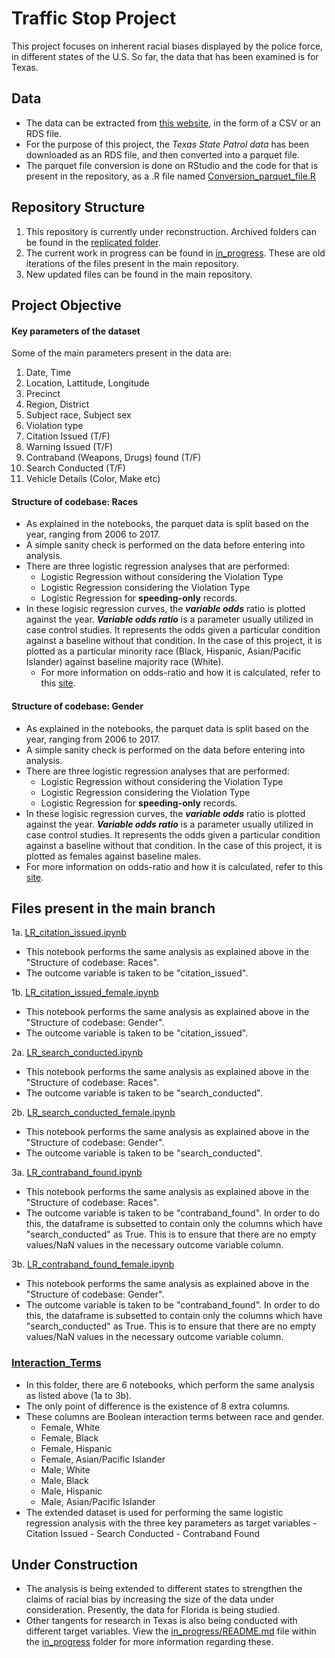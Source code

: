 # Traffic Stop Project

This project focuses on inherent racial biases displayed by the police force, in different states of the U.S. So far, the data that has been examined is for Texas. 

## Data
- The data can be extracted from [this website](https://openpolicing.stanford.edu/data/), in the form of a CSV or an RDS file. 
- For the purpose of this project, the *Texas State Patrol data* has been downloaded as an RDS file, and then converted into a parquet file. 
- The parquet file conversion is done on RStudio and the code for that is present in the repository, as a .R file named [Conversion_parquet_file.R](Conversion_parquet_file.R)

## Repository Structure
1. This repository is currently under reconstruction. Archived folders can be found in the [replicated folder](replicated).
2. The current work in progress can be found in [in_progress](in_progress). These are old iterations of the files present in the main repository.
3.  New updated files can be found in the main repository. 


## Project Objective

#### Key parameters of the dataset
Some of the main parameters present in the data are:
1. Date, Time
2. Location, Lattitude, Longitude
3. Precinct
4. Region, District
5. Subject race, Subject sex
6. Violation type
7. Citation Issued (T/F)
8. Warning Issued (T/F)
9. Contraband (Weapons, Drugs) found (T/F)
10. Search Conducted (T/F)
11. Vehicle Details (Color, Make etc)

#### Structure of codebase: Races
- As explained in the notebooks, the parquet data is split based on the year, ranging from 2006 to 2017.
- A simple sanity check is performed on the data before entering into analysis.
- There are three logistic regression analyses that are performed:
  - Logistic Regression without considering the Violation Type
  - Logistic Regression considering the Violation Type
  - Logistic Regression for **speeding-only** records.
- In these logisic regression curves, the **_variable odds_** ratio is plotted against the year. **_Variable odds ratio_** is a parameter usually utilized in case control studies. It represents the odds given a particular condition against a baseline without that condition. In the case of this project, it is plotted as a particular minority race (Black, Hispanic, Asian/Pacific Islander) against baseline majority race (White). 
  - For more information on odds-ratio and how it is calculated, refer to this [site](https://psychscenehub.com/psychpedia/odds-ratio-2/).

#### Structure of codebase: Gender 
- As explained in the notebooks, the parquet data is split based on the year, ranging from 2006 to 2017.
- A simple sanity check is performed on the data before entering into analysis.
- There are three logistic regression analyses that are performed:
  - Logistic Regression without considering the Violation Type
  - Logistic Regression considering the Violation Type
  - Logistic Regression for **speeding-only** records.
- In these logisic regression curves, the **_variable odds_** ratio is plotted against the year. **_Variable odds ratio_** is a parameter usually utilized in case control studies. It represents the odds given a particular condition against a baseline without that condition. In the case of this project, it is plotted as females against baseline males. 
 - For more information on odds-ratio and how it is calculated, refer to this [site](https://psychscenehub.com/psychpedia/odds-ratio-2/).


## Files present in the main branch
1a. [LR_citation_issued.ipynb](LR_citation_issued.ipynb)
  - This notebook performs the same analysis as explained above in the "Structure of codebase: Races".
  - The outcome variable is taken to be "citation_issued".

1b. [LR_citation_issued_female.ipynb](LR_citation_issued_female.ipynb)
  - This notebook performs the same analysis as explained above in the "Structure of codebase: Gender".
  - The outcome variable is taken to be "citation_issued".
  
2a. [LR_search_conducted.ipynb](LR_search_conducted.ipynb)
  - This notebook performs the same analysis as explained above in the "Structure of codebase: Races".
  - The outcome variable is taken to be "search_conducted".

2b. [LR_search_conducted_female.ipynb](LR_search_conducted_female.ipynb)
  - This notebook performs the same analysis as explained above in the "Structure of codebase: Gender".
  - The outcome variable is taken to be "search_conducted".

3a. [LR_contraband_found.ipynb](LR_contraband_found.ipynb)
  - This notebook performs the same analysis as explained above in the "Structure of codebase: Races".
  - The outcome variable is taken to be "contraband_found". In order to do this, the dataframe is subsetted to contain only the columns which have "search_conducted" as True. This is to ensure that there are no empty values/NaN values in the necessary outcome variable column.

3b. [LR_contraband_found_female.ipynb](LR_contraband_found_female.ipynb)
  - This notebook performs the same analysis as explained above in the "Structure of codebase: Gender".
  - The outcome variable is taken to be "contraband_found". In order to do this, the dataframe is subsetted to contain only the columns which have "search_conducted" as True. This is to ensure that there are no empty values/NaN values in the necessary outcome variable column.
  
### [Interaction_Terms](Interaction_Terms)
  - In this folder, there are 6 notebooks, which perform the same analysis as listed above (1a to 3b). 
  - The only point of difference is the existence of 8 extra columns. 
  - These columns are Boolean interaction terms between race and gender. 
    - Female, White
    - Female, Black
    - Female, Hispanic
    - Female, Asian/Pacific Islander
    - Male, White
    - Male, Black
    - Male, Hispanic
    - Male, Asian/Pacific Islander
   - The extended dataset is used for performing the same logistic regression analysis with the three key parameters as target variables
    -  Citation Issued
    -  Search Conducted
    -  Contraband Found

## Under Construction
- The analysis is being extended to different states to strengthen the claims of racial bias by increasing the size of the data under consideration. Presently, the data for Florida is being studied.
- Other tangents for research in Texas is also being conducted with different target variables. View the [in_progress/README.md](in_progress/README.md) file within the [in_progress](in_progress) folder for more information regarding these.

